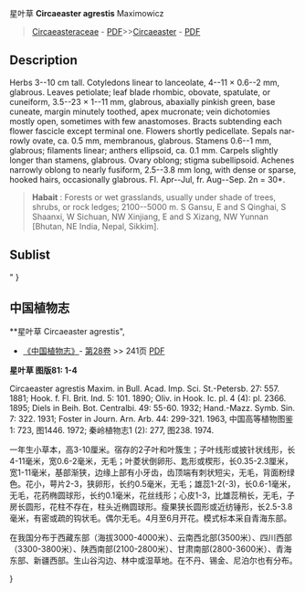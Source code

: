 星叶草 **Circaeaster agrestis** Maximowicz

> [Circaeasteraceae](http://www.iplant.cn/info/Circaeasteraceae?t=foc) - [PDF](http://www.iplant.cn/foc/pdf/Circaeasteraceae.pdf)>>[Circaeaster](http://www.iplant.cn/info/Circaeaster?t=foc) - [PDF](http://www.iplant.cn/foc/pdf/Circaeaster.pdf)

## Description

Herbs 3--10 cm tall. Cotyledons linear to lanceolate, 4--11 × 0.6--2 mm, glabrous. Leaves petiolate; leaf blade rhombic, obovate, spatulate, or cuneiform, 3.5--23 × 1--11 mm, glabrous, abaxially pinkish green, base cuneate, margin minutely toothed, apex mucronate; vein dichotomies mostly open, sometimes with few anastomoses. Bracts subtending each flower fascicle except terminal one. Flowers shortly pedicellate. Sepals nar- rowly ovate, ca. 0.5 mm, membranous, glabrous. Stamens 0.6--1 mm, glabrous; filaments linear; anthers ellipsoid, ca. 0.1 mm. Carpels slightly longer than stamens, glabrous. Ovary oblong; stigma subellipsoid. Achenes narrowly oblong to nearly fusiform, 2.5--3.8 mm long, with dense or sparse, hooked hairs, occasionally glabrous. Fl. Apr--Jul, fr. Aug--Sep. 2n = 30*.

> **Habait** : 
> Forests or wet grasslands, usually under shade of trees, shrubs, or rock ledges; 2100--5000 m. S Gansu, E and S Qinghai, S Shaanxi, W Sichuan, NW Xinjiang, E and S Xizang, NW Yunnan [Bhutan, NE India, Nepal, Sikkim].

## Sublist
"
}
## 中国植物志

**星叶草 Circaeaster agrestis",

* [《中国植物志》](http://www.iplant.cn/frps)- [第28卷](http://www.iplant.cn/frps/vol/28) >> 241页 [PDF](http://www.iplant.cn/frps/pdf/28/241.pdf)

**星叶草 图版81: 1-4**

Circaeaster agrestis Maxim. in Bull. Acad. Imp. Sci. St.-Petersb. 27: 557. 1881; Hook. f. Fl. Brit. Ind. 5: 101. 1890; Oliv. in Hook. Ic. pl. 4 (4): pl. 2366. 1895; Diels in Beih. Bot. Centralbi. 49: 55-60. 1932; Hand.-Mazz. Symb. Sin. 7: 322. 1931; Foster in Journ. Arn. Arb. 44: 299-321. 1963, 中国高等植物图鉴1: 723, 图1446. 1972; 秦岭植物志1 (2): 277, 图238. 1974.

一年生小草本，高3-10厘米。宿存的2子叶和叶簇生；子叶线形或披针状线形，长4-11毫米，宽0.6-2毫米，无毛；叶菱状倒卵形、匙形或楔形，长0.35-2.3厘米，宽1-11毫米，基部渐狭，边缘上部有小牙齿，齿顶端有刺状短尖，无毛，背面粉绿色。花小，萼片2-3，狭卵形，长约0.5毫米，无毛；雄蕊1-2(-3)，长0.6-1毫米，无毛，花药椭圆球形，长约0.1毫米，花丝线形；心皮1-3，比雄蕊稍长，无毛，子房长圆形，花柱不存在，柱头近椭圆球形。瘦果狭长圆形或近纺锤形，长2.5-3.8毫米，有密或疏的钩状毛。偶尔无毛。4月至6月开花。模式标本采自青海东部。

在我国分布于西藏东部（海拔3000-4000米）、云南西北部(3500米）、四川西部（3300-3800米）、陕西南部(2100-2800米）、甘肃南部(2800-3600米）、青海东部、新疆西部。生山谷沟边、林中或湿草地。在不丹、锡金、尼泊尔也有分布。

}
